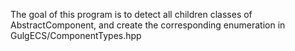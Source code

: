 The goal of this program is to detect all children classes of AbstractComponent, and create the corresponding enumeration in GulgECS/ComponentTypes.hpp